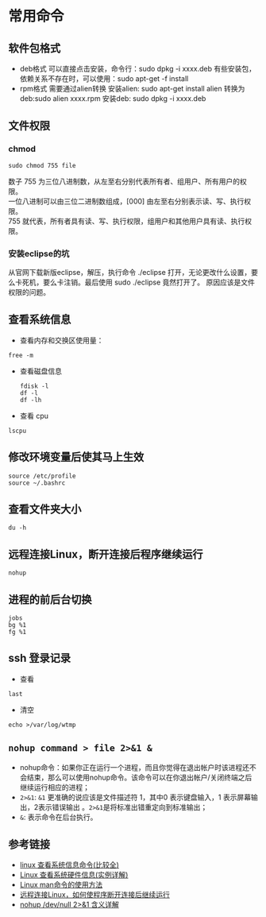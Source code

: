 # 常用命令

## 软件包格式
- deb格式
可以直接点击安装，命令行：sudo dpkg -i xxxx.deb
有些安装包，依赖关系不存在时，可以使用：sudo apt-get -f install
- rpm格式
需要通过alien转换
安装alien: sudo apt-get install alien
转换为deb:sudo alien xxxx.rpm
安装deb: sudo dpkg -i xxxx.deb  

## 文件权限

### chmod

```
sudo chmod 755 file
```

数子 755 为三位八进制数，从左至右分别代表所有者、组用户、所有用户的权限。<br>
一位八进制可以由三位二进制数组成，[000] 由左至右分别表示读、写、执行权限。<br>
755 就代表，所有者具有读、写、执行权限，组用户和其他用户具有读、执行权限。

### 安装eclipse的坑

从官网下载新版eclipse，解压，执行命令 ./eclipse 打开，无论更改什么设置，要么卡死机，要么卡注销。最后使用 sudo ./eclipse 竟然打开了。 原因应该是文件权限的问题。

## 查看系统信息

- 查看内存和交换区使用量：

```
free -m
```

- 查看磁盘信息

  ```
  fdisk -l
  df -l
  df -lh
  ```
- 查看 cpu

```
lscpu
```

## 修改环境变量后使其马上生效

```
source /etc/profile
source ~/.bashrc
```

## 查看文件夹大小

```
du -h
```

## 远程连接Linux，断开连接后程序继续运行

```
nohup
```

## 进程的前后台切换

```
jobs
bg %1
fg %1
```

## ssh 登录记录

- 查看
```
last
```

- 清空
```
echo >/var/log/wtmp
```

## `nohup command > file 2>&1 &`

- nohup命令：如果你正在运行一个进程，而且你觉得在退出帐户时该进程还不会结束，那么可以使用nohup命令。该命令可以在你退出帐户/关闭终端之后继续运行相应的进程；
- `2>&1`: `&1` 更准确的说应该是文件描述符 1，其中0 表示键盘输入，1 表示屏幕输出，2表示错误输出 。`2>&1`是将标准出错重定向到标准输出；
- `&`: 表示命令在后台执行。


## 参考链接

- [linux 查看系统信息命令(比较全)](http://blog.csdn.net/lhf_tiger/article/details/7102753)
- [Linux 查看系统硬件信息(实例详解)](http://www.cnblogs.com/ggjucheng/archive/2013/01/14/2859613.html)
- [Linux man命令的使用方法](http://www.cnblogs.com/hnrainll/archive/2011/09/06/2168604.html)
- [远程连接Linux，如何使程序断开连接后继续运行](http://blog.csdn.net/lyjcn/article/details/52780555)
- [nohup /dev/null 2>&1 含义详解](http://blog.csdn.net/u010889390/article/details/50575345)
